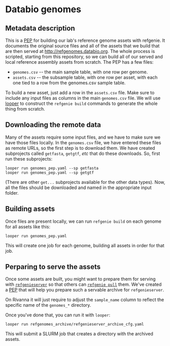 # Databio genomes

## Metadata description

This is a [PEP](https://pepkit.github.io) for building our lab's reference genome assets with refgenie. It documents the original source files and all of the assets that we build that are then served at http://refgenomes.databio.org. The whole process is scripted, starting from this repository, so we can build all of our served and local reference assembly assets from scratch. The PEP has a few files:

- `genomes.csv` -- the main sample table, with one row per genome.
- `assets.csv` -- the subsample table, with one row per asset, with each one tied to a row from the genomes.csv sample table.

To build a new asset, just add a row in the `assets.csv` file. Make sure to include any input files as columns in the main `genomes.csv` file. We will use [looper](http://looper.databio.org) to construct the `refgenie build` commands to generate the whole thing from scratch.

## Downloading the remote data

Many of the assets require some input files, and we have to make sure we have those files locally. In the `genomes.csv` file, we have entered these files as remote URLs, so the first step is to download them. We have created subprojects called `getfasta`, `getgtf`, *etc* that do these downloads. So, first run these subprojects:

```
looper run genomes_pep.yaml --sp getfasta
looper run genomes_pep.yaml --sp getgtf
```

(There are other `get...` subprojects available for the other data types). Now, all the files should be downloaded and named in the appropriate input folder. 

## Building assets

Once files are present locally, we can run `refgenie build` on each genome for all assets like this:

```
looper run genomes_pep.yaml
```

This will create one job for each genome, building all assets in order for that job.

## Perparing to serve the assets

Once some assets are built, you might want to prepare them for serving with [`refgenieserver`](https://github.com/databio/refgenieserver) so that others can [`refgenie pull`](http://refgenie.databio.org/en/latest/pull/) them. We've created a [PEP](https://github.com/databio/databio_genomes/tree/master/refgenomes_archive) that will help you prepare such a servable archive for `refgenieserver`.

On Rivanna it will just require to adjust the `sample_name` column to reflect the specific name of the `genomes_*` directory.

Once you've done that, you can run it with `looper`:

```
looper run refgenomes_archive/refgenieserver_archive_cfg.yaml
``` 

This will submit a SLURM job that creates a directory with the archived assets.
